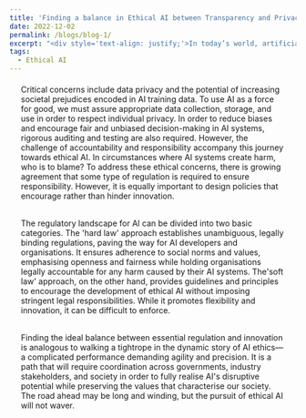 ```yaml
---
title: 'Finding a balance in Ethical AI between Transparency and Privacy'
date: 2022-12-02
permalink: /blogs/blog-1/
excerpt: "<div style='text-align: justify;'>In today’s world, artificial intelligence (AI) has rapidly penetrated various aspects of our lives, making it an essential technology in areas such as finance, insurance, education, retail, and manufacturing. Concerns about privacy, accountability, transparency, and the possibility of bias all figured prominently in this discourse. The key question remains: Should AI be regulated, and if so, how do we carefully strike the delicate balance between regulation and innovation?"
tags:
  - Ethical AI
---
```

<div style="margin-left: 20px; margin-right: 20px; margin-top: 20px; margin-bottom: 30px;">

Critical concerns include data privacy and the potential of increasing societal prejudices encoded in AI training data. To use AI as a force for good, we must assure appropriate data collection, storage, and use in order to respect individual privacy. In order to reduce biases and encourage fair and unbiased decision-making in AI systems, rigorous auditing and testing are also required. However, the challenge of accountability and responsibility accompany this journey towards ethical AI. In circumstances where AI systems create harm, who is to blame? To address these ethical concerns, there is growing agreement that some type of regulation is required to ensure responsibility. However, it is equally important to design policies that encourage rather than hinder innovation.<br/><br/>

The regulatory landscape for AI can be divided into two basic categories. The 'hard law' approach establishes unambiguous, legally binding regulations, paving the way for AI developers and organisations. It ensures adherence to social norms and values, emphasising openness and fairness while holding organisations legally accountable for any harm caused by their AI systems. The'soft law' approach, on the other hand, provides guidelines and principles to encourage the development of ethical AI without imposing stringent legal responsibilities. While it promotes flexibility and innovation, it can be difficult to enforce.<br/><br/>

Finding the ideal balance between essential regulation and innovation is analogous to walking a tightrope in the dynamic story of AI ethics—a complicated performance demanding agility and precision. It is a path that will require coordination across governments, industry stakeholders, and society in order to fully realise AI's disruptive potential while preserving the values that characterise our society. The road ahead may be long and winding, but the pursuit of ethical AI will not waver.
</div>


